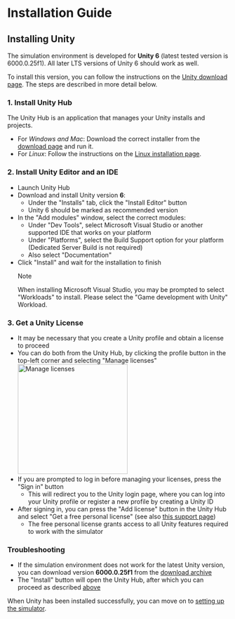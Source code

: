 # Installation Guide

## Installing Unity

The simulation environment is developed for **Unity 6** (latest tested version is 6000.0.25f1).
All later LTS versions of Unity 6 should work as well.

To install this version, you can follow the instructions on the [Unity download page][1].
The steps are described in more detail below.

### 1. Install Unity Hub

The Unity Hub is an application that manages your Unity installs and projects.

- For *Windows and Mac*: Download the correct installer from the [download page][1] and run it.
- For *Linux*: Follow the instructions on the [Linux installation page][2].

### <a name="install-editor"></a>2. Install Unity Editor and an IDE

- Launch Unity Hub
- Download and install Unity version **6**:
	- Under the "Installs" tab, click the "Install Editor" button
	- Unity 6 should be marked as recommended version
- In the "Add modules" window, select the correct modules:
	- Under "Dev Tools", select Microsoft Visual Studio or another supported IDE that works on your platform
	- Under "Platforms", select the Build Support option for your platform (Dedicated Server Build is not required)
	- Also select "Documentation"
- Click "Install" and wait for the installation to finish
	> [!NOTE]
	> When installing Microsoft Visual Studio, you may be prompted to select "Workloads" to install. Please select the "Game development with Unity" Workload.

### 3. Get a Unity License

- It may be necessary that you create a Unity profile and obtain a license to proceed
- You can do both from the Unity Hub, by clicking the profile button in the top-left corner and selecting "Manage licenses"  
	<img src="~/images/unity_licenses.png" alt="Manage licenses" title="Manage licenses from Unity Hub" width="250"/>
- If you are prompted to log in before managing your licenses, press the "Sign in" button
	- This will redirect you to the Unity login page, where you can log into your Unity profile or register a new profile by creating a Unity ID
- After signing in, you can press the "Add license" button in the Unity Hub and select "Get a free personal license" (see also [this support page][4])
	- The free personal license grants access to all Unity features required to work with the simulator

### Troubleshooting

- If the simulation environment does not work for the latest Unity version, you can download version **6000.0.25f1** from the [download archive][5]
- The "Install" button will open the Unity Hub, after which you can proceed as described [above](#install-editor)

When Unity has been installed successfully, you can move on to [setting up the simulator](sim.md).

[1]: https://unity.com/download
[2]: https://docs.unity3d.com/hub/manual/InstallHub.html#install-hub-linux
[3]: https://unity3d.com/get-unity/download/archive?_ga=2.168415331.391564407.1667555100-1263457702.1655223585
[4]: https://support.unity.com/hc/en-us/articles/211438683-How-do-I-activate-my-license-
[5]: https://unity.com/releases/editor/archive

